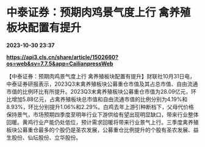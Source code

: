 # 中泰证券：预期肉鸡景气度上行 禽养殖板块配置有提升

**2023-10-30 23:37**

**https://api3.cls.cn/share/article/1502660?os=web&sv=7.7.5&app=CailianpressWeb**

【中泰证券：预期肉鸡景气度上行 禽养殖板块配置有提升】财联社10月31日电，中泰证券研报表示，2023Q3末禽养殖板块公募重仓市值及其占总市值、自由流通市值的比例环比有所提升。2023Q3末禽养殖板块公募重仓市值为28.09亿元，环比增加5.88亿元，占禽养殖板块总市值和自由流通市值的比例分别为4.19%和8.93%，环比分别提升1.06%和2.29%。白鸡去年上游引种断档下，父母代价格保持景气，市场预期四季度至明年行业下游供给有望出现明显缺口，带来行业整体回暖。黄鸡行业产能仍处低位，预计需求回暖将带来行业景气上行。三季度禽养殖板块公募重仓最多的个股仍是圣农发展，公募重仓比例提升的个股有圣农发展、益生股份、仙坛股份、立华股份。